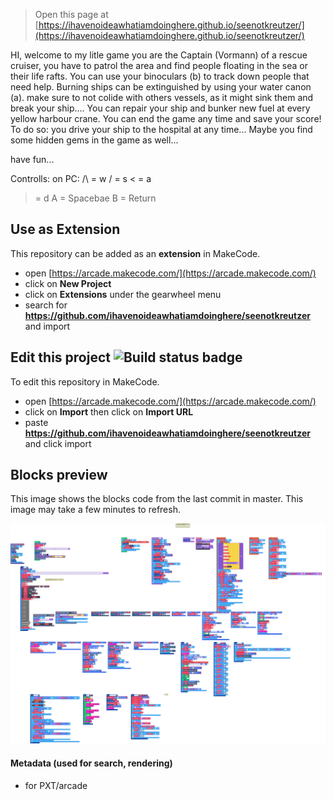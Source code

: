  


> Open this page at [https://ihavenoideawhatiamdoinghere.github.io/seenotkreutzer/](https://ihavenoideawhatiamdoinghere.github.io/seenotkreutzer/)

HI, welcome to my litle game
you are the Captain (Vormann) of a rescue cruiser, you have to patrol the area and find people floating in the sea or their life rafts. 
You can use your binoculars (b) to track down people that need help. 
Burning ships can be extinguished by using your water canon (a). 
make sure to not colide with others vessels, as it might sink them and break your ship.... You can repair your ship and bunker new fuel at every yellow harbour crane.
You can end the game any time and save your score! To do so: you drive your ship to the hospital at any time... 
Maybe you find some hidden gems in the game as well... 

have fun...

Controlls: 
on PC: 
/\ = w
\/ = s
< = a
> = d 
A = Spacebae
B = Return



## Use as Extension

This repository can be added as an **extension** in MakeCode.

* open [https://arcade.makecode.com/](https://arcade.makecode.com/)
* click on **New Project**
* click on **Extensions** under the gearwheel menu
* search for **https://github.com/ihavenoideawhatiamdoinghere/seenotkreutzer** and import

## Edit this project ![Build status badge](https://github.com/ihavenoideawhatiamdoinghere/seenotkreutzer/workflows/MakeCode/badge.svg)

To edit this repository in MakeCode.

* open [https://arcade.makecode.com/](https://arcade.makecode.com/)
* click on **Import** then click on **Import URL**
* paste **https://github.com/ihavenoideawhatiamdoinghere/seenotkreutzer** and click import

## Blocks preview

This image shows the blocks code from the last commit in master.
This image may take a few minutes to refresh.

![A rendered view of the blocks](https://github.com/ihavenoideawhatiamdoinghere/seenotkreutzer/raw/master/.github/makecode/blocks.png)

#### Metadata (used for search, rendering)

* for PXT/arcade
<script src="https://makecode.com/gh-pages-embed.js"></script><script>makeCodeRender("{{ site.makecode.home_url }}", "{{ site.github.owner_name }}/{{ site.github.repository_name }}");</script>
